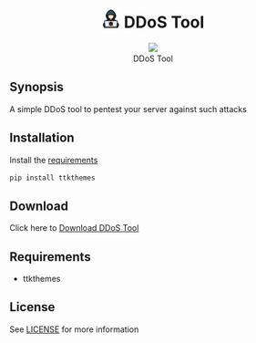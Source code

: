 
<h1 align='center'> <img width=32 src='icon.png'> DDoS Tool</h1>
<p align='center'>
    <img src='../_img/ddos_tool.png'><br>
    DDoS Tool
</p>

## Synopsis

A simple DDoS tool to pentest your server against such attacks

## Installation

Install the [requirements](#requirements)
```bash
pip install ttkthemes
```

## Download

Click here to [Download DDoS Tool](https://downgit.github.io/#/home?url=https://github.com/besnoi/pyapps/tree/main/src/DDoS%20Tool)

## Requirements
- ttkthemes

## License

See [LICENSE](https://github.com/besnoi/pyApps/blob/main/LICENSE) for more information
